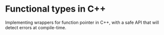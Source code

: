 # Functional types in C++
Implementing wrappers for function pointer in C++, with 
a safe API that will detect errors at compile-time.

